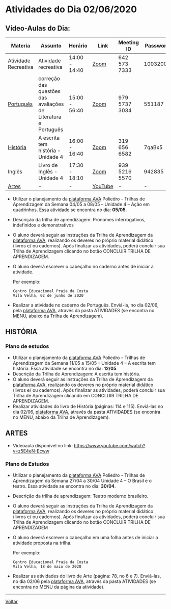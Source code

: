 # Atividades do Dia 02/06/2020

## Vídeo-Aulas do Dia:

| Materia | Assunto |Horário | Link | Meeting ID | Password |
|---------|---------|--------|------|------------|----------|
| Atividade Recreativa | Atividade recreativa | 14:00 - 14:40 | [Zoom](https://us04web.zoom.us/j/6425737333?pwd=Y015MWphNlVkVWJlTUlNUS9UM05mdz09) | 642 573 7333 | 10032005 |
| [Português](#português) | correção das questões das avaliações de Literatura e Português | 15:00 - 56:40 | [Zoom](https://zoom.us/j/97957373034?pwd=cWRiMTBCaUJoTDltS2NMdm51aFVPQT09) | 979 5737 3034 | 551187 |
| [História](#história) | A escrita tem história - Unidade 4 | 16:00 - 16:40 | [Zoom](https://zoom.us/j/3196566582?pwd=cFNUb3BrREpzanpQV2toZ09RbjFnUT09) | 319 656 6582 | 7qaBx5 | 
| Inglês | Livro de Inglês - Unidade 4 | 17:30 - 18:10 | [Zoom](https://zoom.us/j/93952165570?pwd=TFlMTVNqeG9FQnIxdW12eFljKzBxdz09) | 939 5216 5570 | 942835 | 
| [Artes](#artes) | - | - | [YouTube](https://www.youtube.com/watch?v=z5E4eN-Ecww) | - | - |

* Utilizar o planejamento da [plataforma AVA] Poliedro - Trilhas de Aprendizagem da Semana 04/05 a 08/05 – Unidade 4 – Ação em quadrinhos. Essa atividade se encontra no dia: **05/05**.
* Descrição da trilha de aprendizagem: Pronomes interrogativos, indefinidos e demonstrativos
* O aluno deverá seguir as instruções da Trilha de Aprendizagem da [plataforma AVA], realizando os deveres no próprio material didático (livros e/ ou cadernos). Após finalizar as atividades, poderá concluir sua Trilha de Aprendizagem clicando no botão CONCLUIR TRILHA DE APRENDIZAGEM.
* O aluno deverá escrever o cabeçalho no caderno antes de iniciar a atividade.

  Por exemplo:

      Centro Educacional Praia da Costa
      Vila Velha, 02 de junho de 2020

* Realizar a atividade no caderno de Português. Enviá-la, no dia 02/06, pela [plataforma AVA], através da pasta ATIVIDADES (se encontra no MENU, abaixo da Trilha de Aprendizagem).

## HISTÓRIA

### Plano de estudos

* Utilizar o planejamento da [plataforma AVA] Poliedro – Trilhas de Aprendizagem da Semana 11/05 a 15/05 – Unidade 4 – A escrita tem história. Essa atividade se encontra no dia: **12/05**.
* Descrição da Trilha de Aprendizagem: A escrita tem história.
* O aluno deverá seguir as instruções da Trilha de Aprendizagem da [plataforma AVA], realizando os deveres no próprio material didático (livros e/ ou cadernos). Após finalizar as atividades, poderá concluir sua Trilha de Aprendizagem clicando em CONCLUIR TRILHA DE APRENDIZAGEM.
* Realizar atividades do livro de História (páginas: 114 e 115). Enviá-las no dia 02/06, [plataforma AVA], através da pasta ATIVIDADES (se encontra no MENU, abaixo da Trilha de Aprendizagem).

## ARTES
* Videoaula disponível no link: <https://www.youtube.com/watch?v=z5E4eN-Ecww>

### Plano de Estudos

* Utilizar o planejamento da [plataforma AVA] Poliedro - Trilhas de Aprendizagem da Semana 27/04 a 30/04 Unidade 4 – O Brasil e o teatro. Essa atividade se encontra no dia: **30/04**.
* Descrição da trilha de aprendizagem: Teatro moderno brasileiro.
* O aluno deverá seguir as instruções da Trilha de Aprendizagem da [plataforma AVA], realizando os deveres no próprio material didático (livros e/ ou cadernos). Após finalizar as atividades, poderá concluir sua Trilha de Aprendizagem clicando no botão CONCLUIR TRILHA DE APRENDIZAGEM
* O aluno deverá escrever o cabeçalho em uma folha antes de iniciar a atividade proposta na trilha.

  Por exemplo:
  
      Centro Educacional Praia da Costa
      Vila Velha, 18 de maio de 2020

* Realizar as atividades do livro de Arte (página: 78, no 6 e 7). Enviá-las, no dia 02/06 pela [plataforma AVA], através da pasta ATIVIDADES (se encontra no MENU da página da atividade).

---
[Voltar](index.md)


[plataforma AVA]: https://poliedro-ava.azurewebsites.net
